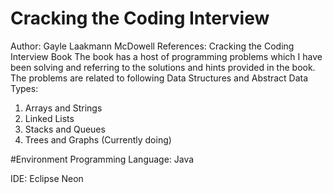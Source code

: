 # Cracking the Coding Interview
Author: Gayle Laakmann McDowell
References: Cracking the Coding Interview Book
The book has a host of programming problems which I have been solving and referring to the solutions and hints provided in the book. The 
problems are related to following Data Structures and Abstract Data Types:

1. Arrays and Strings
2. Linked Lists
3. Stacks and Queues
4. Trees and Graphs (Currently doing)

#Environment
Programming Language: Java

IDE: Eclipse Neon
